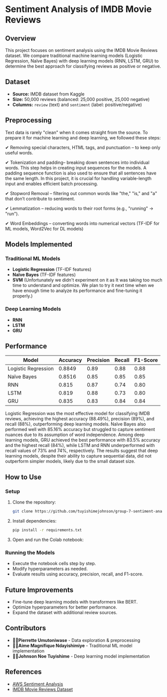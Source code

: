 # Sentiment Analysis of IMDB Movie Reviews

## Overview
This project focuses on sentiment analysis using the IMDB Movie Reviews dataset. We compare traditional machine learning models (Logistic Regression, Naïve Bayes) with deep learning models (RNN, LSTM, GRU) to determine the best approach for classifying reviews as positive or negative.

## Dataset
- **Source:** IMDB dataset from Kaggle
- **Size:** 50,000 reviews (balanced: 25,000 positive, 25,000 negative)
- **Columns:** `review` (text) and `sentiment` (label: positive/negative)

 ## Preprocessing

Text data is rarely "clean" when it comes straight from the source. To prepare it for machine learning and deep learning, we followed these steps:

✔ Removing special characters, HTML tags, and punctuation – to keep only useful words.

✔ Tokenization and padding– breaking down sentences into individual words. This step helps in creating input sequences for the models. A padding sequence function is also used to ensure that all sentences have the same length. In this project, it is crucial for handling variable-length input and enables efficient batch processing.

✔ Stopword Removal – filtering out common words like "the," "is," and "a" that don’t contribute to sentiment.

✔ Lemmatization – reducing words to their root forms (e.g., "running" → "run").

✔ Word Embeddings – converting words into numerical vectors (TF-IDF for ML models, Word2Vec for DL models)

## Models Implemented
### Traditional ML Models

- **Logistic Regression** (TF-IDF features)
- **Naïve Bayes** (TF-IDF features)
- **SVM** (Unfortunately we didn't experiment on it as It was taking too much time to understand and optimize. We plan to try it next time when we have enough time to analyze its performance and fine-tuning it properly.)

### Deep Learning Models
- **RNN**
- **LSTM**
- **GRU**

## Performance 

| Model              | Accuracy | Precision | Recall | F1-Score |
|--------------------|----------|-----------|--------|----------|
| Logistic Regression| 0.8849   | 0.89      | 0.88   | 0.88     |
| Naïve Bayes        | 0.8516   | 0.85      | 0.85   | 0.85     |
| RNN                | 0.815    | 0.87      | 0.74   | 0.80     |
| LSTM               | 0.819    | 0.88      | 0.73   | 0.80     |
| GRU                | 0.835    | 0.83      | 0.84   | 0.84     |

Logistic Regression was the most effective model for classifying IMDB reviews, achieving the highest accuracy (88.49%), precision (89%), and recall (88%), outperforming deep learning models. Naïve Bayes also performed well with 85.16% accuracy but struggled to capture sentiment nuances due to its assumption of word independence. Among deep learning models, GRU achieved the best performance with 83.5% accuracy and the highest recall (84%), while LSTM and RNN underperformed with recall values of 73% and 74%, respectively. The results suggest that deep learning models, despite their ability to capture sequential data, did not outperform simpler models, likely due to the small dataset size.

## How to Use
### Setup
1. Clone the repository:
   ```bash
   git clone https://github.com/tuyishimejohnson/group-7-sentiment-analysis.git
   ```
2. Install dependencies:
   ```bash
   pip install -r requirements.txt
   ```
3. Open and run the Colab notebook:

### Running the Models
- Execute the notebook cells step by step.
- Modify hyperparameters as needed.
- Evaluate results using accuracy, precision, recall, and F1-score.

## Future Improvements
- Fine-tune deep learning models with transformers like BERT.
- Optimize hyperparameters for better performance.
- Expand the dataset with additional review sources.

## Contributors
- 👩‍💻**Pierrette Umutoniwase** - Data exploration & preprocessing
- 👨‍💻**Aime Magnifique Ndayishimiye** - Traditional ML model implementation
- 👨‍💻**Johnson Noe Tuyishime** - Deep learning model implementation

## References
- [AWS Sentiment Analysis](https://aws.amazon.com/what-is/sentiment-analysis/)
- [IMDB Movie Reviews Dataset](https://www.kaggle.com/code/lakshmi25npathi/sentiment-analysis-of-imdb-movie-reviews)

